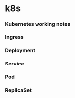 # k8s

### Kubernetes working notes

### Ingress

### Deployment

### Service

### Pod

### ReplicaSet
